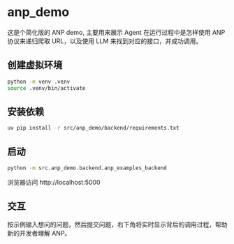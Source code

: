 # anp_demo

这是个简化版的 ANP demo, 主要用来展示 Agent 在运行过程中是怎样使用 ANP 协议来递归爬取 URL，以及使用 LLM 来找到对应的接口，并成功调用。

## 创建虚拟环境
``` bash
python -m venv .venv
source .venv/bin/activate
```

## 安装依赖
``` bash
uv pip install -r src/anp_demo/backend/requirements.txt
```

## 启动
``` bash
python -m src.anp_demo.backend.anp_examples_backend
```

浏览器访问 http://localhost:5000

## 交互

按示例输入想问的问题，然后提交问题，右下角将实时显示背后的调用过程，帮助新的开发者理解 ANP。 